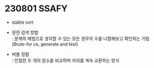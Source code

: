 # 230801 SSAFY
* stable sort
* 완전 검색 방법<br>
: 문제의 해법으로 생각할 수 있는 모든 경우의 수를 나열해보고 확인하는 기법<br>
(Brute-for ce, generate and test)

* 버블 정렬<br>
: 인접한 두 개의 원소를 비교하며 자리를 계속 교환하는 방식